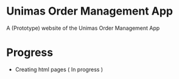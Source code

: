 # Unimas Order Management App
A (Prototype) website of the Unimas Order Management App

# Progress
- Creating html pages ( In progress )
